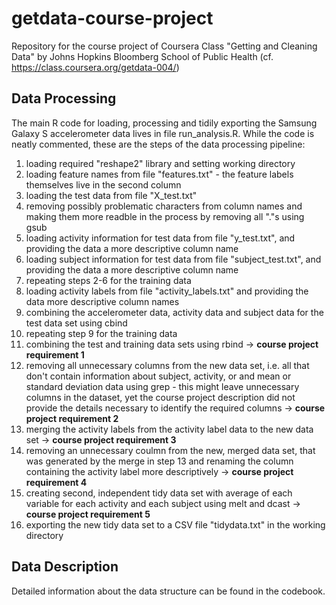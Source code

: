 getdata-course-project
======================

Repository for the course project of Coursera Class "Getting and Cleaning Data" by Johns Hopkins Bloomberg School of Public Health (cf. https://class.coursera.org/getdata-004/)

## Data Processing

The main R code for loading, processing and tidily exporting the Samsung Galaxy S accelerometer data lives in file run_analysis.R. While the code is neatly commented, these are the steps of the data processing pipeline:

1. loading required "reshape2" library and setting working directory
2. loading feature names from file "features.txt" - the feature labels themselves live in the second column
3. loading the test data from file "X_test.txt"
4. removing possibly problematic characters from column names and making them more readble in the process by removing all "."s using gsub
5. loading activity information for test data from file "y_test.txt", and providing the data a more descriptive column name
6. loading subject information for test data from file "subject_test.txt", and providing the data a more descriptive column name
7. repeating steps 2-6 for the training data 
8. loading activity labels from file "activity_labels.txt" and providing the data more descriptive column names
9. combining the accelerometer data, activity data and subject data for the test data set using cbind
10. repeating step 9 for the training data
11. combining the test and training data sets using rbind -> **course project requirement 1**
12. removing all unnecessary columns from the new data set, i.e. all that don't contain information about subject, activity, or and mean or standard deviation data using grep - this might leave unnecessary columns in the dataset, yet the course project description did not provide the details necessary to identify the required columns -> **course project requirement 2**
13. merging the activity labels from the activity label data to the new data set -> **course project requirement 3**
14. removing an unnecessary coulmn from the new, merged data set, that was generated by the merge in step 13 and renaming the column containing the activity label more descriptively -> **course project requirement 4**
15. creating second, independent tidy data set with average of each variable for each activity and each subject using melt and dcast -> **course project requirement 5**
16. exporting the new tidy data set to a CSV file "tidydata.txt" in the working directory

## Data Description

Detailed information about the data structure can be found in the codebook.